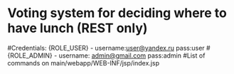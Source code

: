 # Voting system for deciding where to have lunch (REST only)
#Credentials: {ROLE_USER} - username:user@yandex.ru pass:user 
#{ROLE_ADMIN} - username: admin@gmail.com pass:admin 
#List of commands on main/webapp/WEB-INF/jsp/index.jsp

